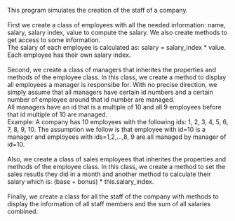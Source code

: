 This program simulates the creation of the staff of a company.
<br><br> First we create a class of employees with all the needed information: name, salary, salary index, value to compute the salary. We also create methods to get access to some information.
<br> The salary of each employee is calculated as: salary = salary_index * value. Each employee has their own salary index.
<br><br> Second, we create a class of managers that inherites the properties and methods of the employee class. In this class, we create a method to display all employees a manager is responsibe for.
With no precise direction, we simply assume that all managers have certain id numbers and a certain number of employee around that id number are managed. 
<br> All managers have an id that is a multiple of 10 and all 9 employees before that id multiple of 10 are managed.
<br> Example: A company has 10 employees with the following ids: 1, 2, 3, 4, 5, 6, 7, 8, 9, 10. The assumption we follow is that employee with id=10 is a manager and employees with ids=1,2,...,8, 9 are all managed by manager of id=10.
<br><br> Also, we create a class of sales employees that inherites the properties and methods of the employee class. In this class, we create a method to set the sales resutls they did in a month and another method to calculate their salary which is: (base + bonus) * this.salary_index.
<br><br> Finally, we create a class for all the staff of the company with methods to display the information of all staff members and the sum of all salaries combined.

